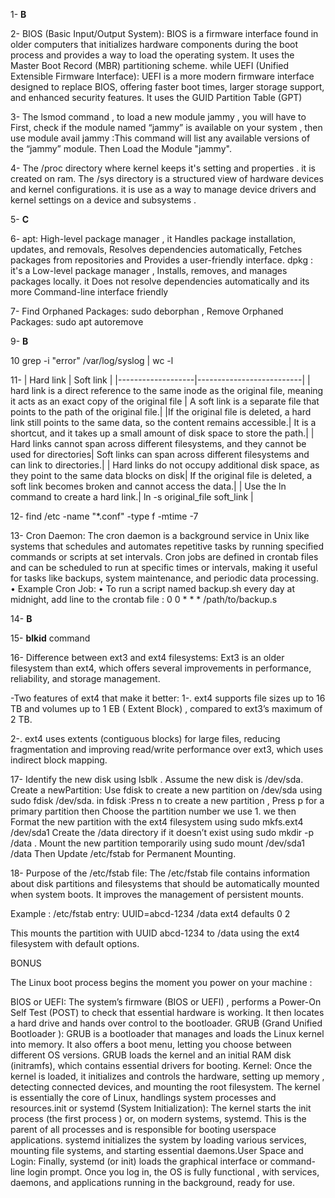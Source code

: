 1- **B**

2- BIOS (Basic Input/Output System): BIOS is a firmware interface found in older computers that initializes hardware components during the boot process and provides a way to load the operating system. It uses the Master Boot Record (MBR) partitioning scheme.
  while  UEFI (Unified Extensible Firmware Interface): UEFI is a more modern firmware interface designed to replace BIOS, offering faster boot times, larger storage support, and enhanced security features. It uses the GUID Partition Table (GPT)


3- The lsmod command ,
  to load a new module jammy , you will have to First, check if the module named “jammy” is available on your system ,  then use module avail jammy :This command will list any available versions of the “jammy” module. Then Load the Module "jammy". 


4- The /proc directory where kernel keeps it's setting and properties . it is created on ram.
  The /sys directory is a structured view of hardware devices and kernel configurations. it is use as a way to manage device drivers and kernel settings on a device and subsystems .
  
5- **C**

6- apt: ⁠High-level package manager , it⁠ ⁠Handles package installation, updates, and removals⁠, ⁠Resolves dependencies automatically⁠, ⁠Fetches packages from repositories and ⁠Provides a user-friendly interface.
  dpkg : it's a ⁠Low-level package manager , ⁠Installs, removes, and manages packages locally. it  ⁠Does not resolve dependencies automatically and its more ⁠Command-line interface friendly 


7- Find Orphaned Packages: sudo deborphan , Remove Orphaned Packages: sudo apt autoremove

9- **B**

10 grep -i "error" /var/log/syslog | wc -l

11-
| Hard link         |  Soft link                       |
|-------------------|--------------------------|
| hard link is a direct reference to the same inode as the original file, meaning it acts as an exact copy of the original file | A soft link is a separate file that points to the path of the original file.|
|If the original file is deleted, a hard link still points to the same data, so the content remains accessible.| It is a shortcut, and it takes up a small amount of disk space to store the path.|
|	Hard links cannot span across different filesystems, and they cannot be used for directories| Soft links can span across different filesystems and can link to directories.|
|	Hard links do not occupy additional disk space, as they point to the same data blocks on disk| If the original file is deleted, a soft link becomes broken and cannot access the data.|
| Use the ln command to create a hard link.| ln -s original_file soft_link |

12- find /etc -name "*.conf" -type f -mtime -7

13- Cron Daemon: The cron daemon is a background service in Unix like systems that schedules and automates repetitive tasks by running specified commands or scripts at set intervals. Cron jobs are defined in crontab files and can be scheduled to run at specific times or intervals, making it useful for tasks like backups, system maintenance, and periodic data processing.
	•	Example Cron Job:
	•	To run a script named backup.sh every day at midnight, add line to the crontab file :  0 0 * * * /path/to/backup.s

14- **B**

15- **blkid** command

16- Difference between ext3 and ext4 filesystems: Ext3 is an older filesystem than ext4, which offers several improvements in performance, reliability, and storage management.

  -Two features of ext4 that make it better:
   1-.	ext4 supports file sizes up to 16 TB and volumes up to 1 EB ( Extent Block) , compared to ext3’s maximum of 2 TB.

   2-.	ext4 uses extents (contiguous blocks) for large files, reducing fragmentation and improving read/write performance over ext3, which uses indirect block mapping.


 17- Identify the new disk using lsblk . Assume the new disk is /dev/sda.
 Create a newPartition: Use fdisk to create a new partition on /dev/sda  using sudo fdisk /dev/sda.
 in fdisk :Press n to create a new partition , Press p for a primary partition then Choose the partition number we use 1.
 we then Format the new partition with the ext4 filesystem using sudo mkfs.ext4 /dev/sda1
 Create the /data directory if it doesn’t exist using sudo mkdir -p /data .
 Mount the new partition temporarily using sudo mount /dev/sda1 /data
 Then Update /etc/fstab for Permanent Mounting.



18- Purpose of the /etc/fstab file: 	The /etc/fstab file contains information about disk partitions and filesystems that should be automatically mounted when system boots. It improves the management of persistent mounts.

Example : /etc/fstab entry: UUID=abcd-1234   /data   ext4   defaults   0   2

This mounts the partition with UUID abcd-1234 to /data using the ext4 filesystem with default options.

BONUS 

The Linux boot process begins the moment you power on your machine :

BIOS or UEFI: The system’s firmware (BIOS or UEFI) , performs a Power-On Self Test (POST) to check that essential hardware is working. It then locates a hard drive and hands over control to the bootloader. GRUB (Grand Unified Bootloader ): GRUB is a bootloader that manages and loads the Linux kernel into memory. It also offers a boot menu, letting you choose between different OS versions. GRUB loads the kernel and an initial RAM disk (initramfs), which contains essential drivers for booting.	Kernel: Once the kernel is loaded, it initializes and  controls the hardware, setting up memory , detecting connected devices, and mounting the root filesystem. The kernel is essentially the core of Linux, handlings system processes and resources.init or systemd (System Initialization): The kernel starts the init process (the first process ) or, on modern systems, systemd. This is the parent of all processes and is responsible for booting userspace applications. systemd initializes the system by loading various services, mounting file systems, and starting essential daemons.User Space and Login: Finally, systemd (or init) loads the graphical interface or command-line login prompt. Once you log in, the OS is fully functional , with services, daemons, and applications running in the background, ready for use.
 



